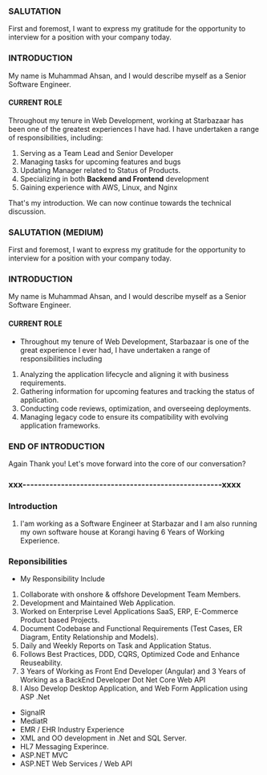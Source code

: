 ### SALUTATION
First and foremost, I want to express my gratitude for the opportunity to interview for a position with your company today.

### INTRODUCTION
My name is Muhammad Ahsan, and I would describe myself as a Senior Software Engineer.

#### CURRENT ROLE
Throughout my tenure in Web Development, working at Starbazaar has been one of the greatest experiences I have had. I have undertaken a range of responsibilities, including:

1. Serving as a Team Lead and Senior Developer
2. Managing tasks for upcoming features and bugs
3. Updating Manager related to Status of Products.
4. Specializing in both **Backend and Frontend** development
5. Gaining experience with AWS, Linux, and Nginx

That's my introduction. We can now continue towards the technical discussion.


### SALUTATION (MEDIUM)
First and foremost, I want to express my gratitude for the opportunity to interview for a position with your company today.

### INTRODUCTION
My name is Muhammad Ahsan, and I would describe myself as a Senior Software Engineer.

#### CURRENT ROLE
- Throughout my tenure of Web Development, Starbazaar is one of the great experience I ever had, I have undertaken a range of responsibilities including
1. Analyzing the application lifecycle and aligning it with business requirements.
2. Gathering information for upcoming features and tracking the status of application.
3. Conducting code reviews, optimization, and overseeing deployments.
4. Managing legacy code to ensure its compatibility with evolving application frameworks.


### END OF INTRODUCTION
Again Thank you! Let's move forward into the core of our conversation?


### xxx----------------------------------------------------xxxx
### Introduction 
1. I'am working as a Software Engineer at Starbazar and I am also running my own software house at Korangi having 6 Years of Working Experience.

### Reponsibilities
- My Responsibility Include 
1. Collaborate with onshore & offshore Development Team Members.
2. Development and Maintained Web Application.
3. Worked on Enterprise Level Applications SaaS, ERP, E-Commerce Product based Projects.
4. Document Codebase and Functional Requirements (Test Cases, ER Diagram, Entity Relationship and Models).
5. Daily and Weekly Reports on Task and Application Status.
6. Follows Best Practices, DDD, CQRS, Optimized Code and Enhance Reuseability.
7. 3 Years of Working as Front End Developer (Angular) and 3 Years of Working as a BackEnd Developer Dot Net Core Web API 
8. I Also Develop Desktop Application, and Web Form Application using ASP .Net

- SignalR
- MediatR
- EMR / EHR Industry Experience
- XML and OO development in .Net and SQL Server.
- HL7 Messaging Experince.
- ASP.NET MVC
- ASP.NET Web Services / Web API
